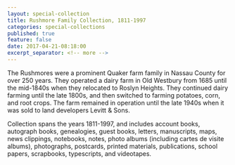 ```yaml
---
layout: special-collection
title: Rushmore Family Collection, 1811-1997
categories: special-collections
published: true
feature: false
date: 2017-04-21-08:18:00
excerpt_separator: <!-- more -->
---
```

The Rushmores were a prominent Quaker farm family in Nassau County for over 250 years. They operated a dairy farm in Old Westbury from 1685 until the mid-1840s when they relocated to Roslyn Heights. They continued dairy farming until the late 1800s, and then switched to farming potatoes, corn, and root crops. The farm remained in operation until the late 1940s when it was sold to land developers Levitt & Sons.
<!-- more -->

Collection spans the years 1811-1997, and includes account books, autograph books, genealogies, guest books, letters, manuscripts, maps, news clippings, notebooks, notes, photo albums (including cartes de visite albums), photographs, postcards, printed materials, publications, school papers, scrapbooks, typescripts, and videotapes.
<!-- more -->
